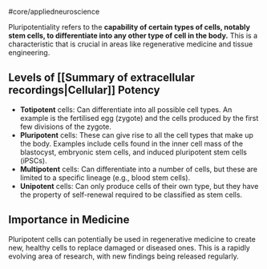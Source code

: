 #core/appliedneuroscience 

Pluripotentiality refers to the **capability of certain types of cells, notably stem cells, to differentiate into any other type of cell in the body.** This is a characteristic that is crucial in areas like regenerative medicine and tissue engineering.

## Levels of [[Summary of extracellular recordings|Cellular]] Potency

- **Totipotent** cells: Can differentiate into all possible cell types. An example is the fertilised egg (zygote) and the cells produced by the first few divisions of the zygote.
- **Pluripotent** cells: These can give rise to all the cell types that make up the body. Examples include cells found in the inner cell mass of the blastocyst, embryonic stem cells, and induced pluripotent stem cells (iPSCs).
- **Multipotent** cells: Can differentiate into a number of cells, but these are limited to a specific lineage (e.g., blood stem cells).
- **Unipotent** cells: Can only produce cells of their own type, but they have the property of self-renewal required to be classified as stem cells.

## Importance in Medicine

Pluripotent cells can potentially be used in regenerative medicine to create new, healthy cells to replace damaged or diseased ones. This is a rapidly evolving area of research, with new findings being released regularly.